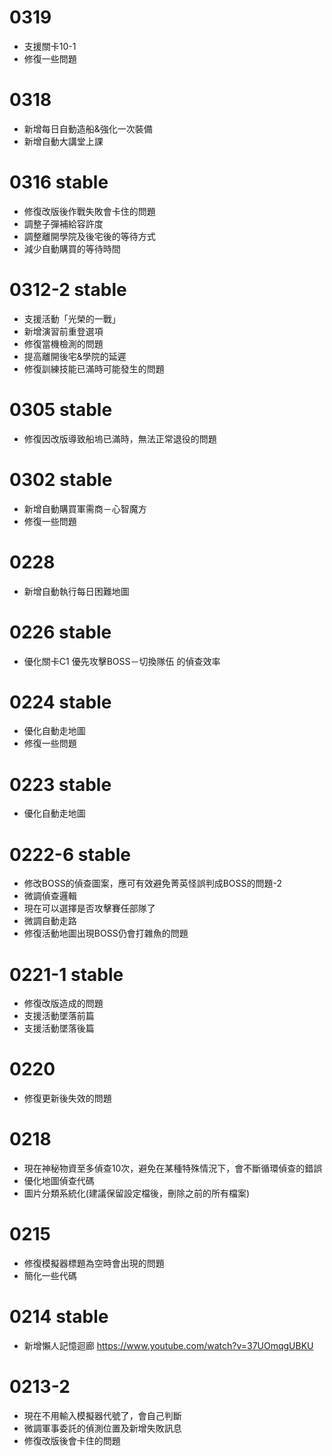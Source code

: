 # 0319
* 支援關卡10-1
* 修復一些問題

# 0318
* 新增每日自動造船&強化一次裝備
* 新增自動大講堂上課

# 0316 stable
* 修復改版後作戰失敗會卡住的問題
* 調整子彈補給容許度
* 調整離開學院及後宅後的等待方式
* 減少自動購買的等待時間

# 0312-2 stable
* 支援活動「光榮的一戰」
* 新增演習前重登選項
* 修復當機檢測的問題
* 提高離開後宅&學院的延遲
* 修復訓練技能已滿時可能發生的問題

# 0305 stable
* 修復因改版導致船塢已滿時，無法正常退役的問題

# 0302 stable
* 新增自動購買軍需商－心智魔方
* 修復一些問題

# 0228
* 新增自動執行每日困難地圖

# 0226 stable
* 優化關卡C1 優先攻擊BOSS－切換隊伍 的偵查效率

# 0224 stable
* 優化自動走地圖
* 修復一些問題

# 0223 stable
* 優化自動走地圖

# 0222-6 stable
* 修改BOSS的偵查圖案，應可有效避免菁英怪誤判成BOSS的問題-2
* 微調偵查邏輯
* 現在可以選擇是否攻擊賽任部隊了
* 微調自動走路
* 修復活動地圖出現BOSS仍會打雜魚的問題

# 0221-1 stable
* 修復改版造成的問題
* 支援活動墜落前篇 
* 支援活動墜落後篇 

# 0220
* 修復更新後失效的問題

# 0218
* 現在神秘物資至多偵查10次，避免在某種特殊情況下，會不斷循環偵查的錯誤
* 優化地圖偵查代碼
* 圖片分類系統化(建議保留設定檔後，刪除之前的所有檔案)

# 0215
* 修復模擬器標題為空時會出現的問題
* 簡化一些代碼

# 0214 stable
* 新增懶人記憶迴廊 https://www.youtube.com/watch?v=37UOmqgUBKU

# 0213-2
* 現在不用輸入模擬器代號了，會自己判斷
* 微調軍事委託的偵測位置及新增失敗訊息
* 修復改版後會卡住的問題



